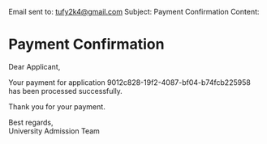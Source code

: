 Email sent to: tufy2k4@gmail.com
Subject: Payment Confirmation
Content:
      <h1>Payment Confirmation</h1>
      <p>Dear Applicant,</p>
      <p>Your payment for application 9012c828-19f2-4087-bf04-b74fcb225958 has been processed successfully.</p>
      <p>Thank you for your payment.</p>
      <p>Best regards,<br>University Admission Team</p>